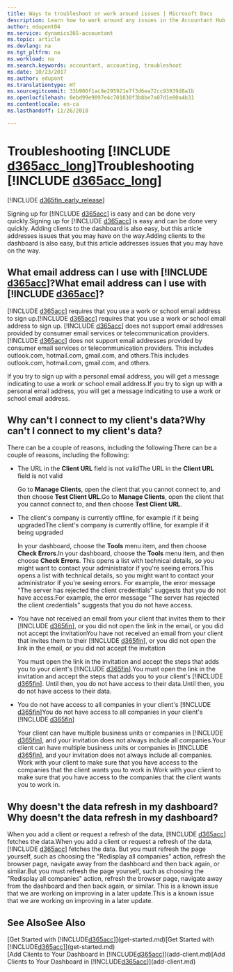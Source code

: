 ```yaml
---
title: Ways to troubleshoot or work around issues | Microsoft Docs
description: Learn how to work around any issues in the Accountant Hub for Dynamics 365.
author: edupont04
ms.service: dynamics365-accountant
ms.topic: article
ms.devlang: na
ms.tgt_pltfrm: na
ms.workload: na
ms.search.keywords: accountant, accounting, troubleshoot
ms.date: 10/23/2017
ms.author: edupont
ms.translationtype: HT
ms.sourcegitcommit: 33b900f1ac9e295921e7f3d6ea72cc93939d8a1b
ms.openlocfilehash: 0ebd99e9097e4c701038f3b8be7a07d1e80a4b31
ms.contentlocale: en-ca
ms.lasthandoff: 11/26/2018

---
```

# <a name="troubleshooting-include-d365acclongincludesd365acclongmdmd"></a><span data-ttu-id="b7398-103">Troubleshooting [!INCLUDE [d365acc_long](includes/d365acc_long_md.md)]</span><span class="sxs-lookup"><span data-stu-id="b7398-103">Troubleshooting [!INCLUDE [d365acc_long](includes/d365acc_long_md.md)]</span></span>
[!INCLUDE [d365fin_early_release](includes/d365fin_early_release.md.md)]

<span data-ttu-id="b7398-104">Signing up for [!INCLUDE [d365acc](includes/d365acc_md.md)] is easy and can be done very quickly.</span><span class="sxs-lookup"><span data-stu-id="b7398-104">Signing up for [!INCLUDE [d365acc](includes/d365acc_md.md)] is easy and can be done very quickly.</span></span> <span data-ttu-id="b7398-105">Adding clients to the dashboard is also easy, but this article addresses issues that you may have on the way.</span><span class="sxs-lookup"><span data-stu-id="b7398-105">Adding clients to the dashboard is also easy, but this article addresses issues that you may have on the way.</span></span>

## <a name="what-email-address-can-i-use-with-include-d365accincludesd365accmdmd"></a><span data-ttu-id="b7398-106">What email address can I use with [!INCLUDE [d365acc](includes/d365acc_md.md)]?</span><span class="sxs-lookup"><span data-stu-id="b7398-106">What email address can I use with [!INCLUDE [d365acc](includes/d365acc_md.md)]?</span></span>
<span data-ttu-id="b7398-107">[!INCLUDE [d365acc](includes/d365acc_md.md)] requires that you use a work or school email address to sign up.</span><span class="sxs-lookup"><span data-stu-id="b7398-107">[!INCLUDE [d365acc](includes/d365acc_md.md)] requires that you use a work or school email address to sign up.</span></span> <span data-ttu-id="b7398-108">[!INCLUDE [d365acc](includes/d365acc_md.md)] does not support email addresses provided by consumer email services or telecommunication providers.</span><span class="sxs-lookup"><span data-stu-id="b7398-108">[!INCLUDE [d365acc](includes/d365acc_md.md)] does not support email addresses provided by consumer email services or telecommunication providers.</span></span> <span data-ttu-id="b7398-109">This includes outlook.com, hotmail.com, gmail.com, and others.</span><span class="sxs-lookup"><span data-stu-id="b7398-109">This includes outlook.com, hotmail.com, gmail.com, and others.</span></span>  

<span data-ttu-id="b7398-110">If you try to sign up with a personal email address, you will get a message indicating to use a work or school email address.</span><span class="sxs-lookup"><span data-stu-id="b7398-110">If you try to sign up with a personal email address, you will get a message indicating to use a work or school email address.</span></span>  

## <a name="why-cant-i-connect-to-my-clients-data"></a><span data-ttu-id="b7398-111">Why can't I connect to my client's data?</span><span class="sxs-lookup"><span data-stu-id="b7398-111">Why can't I connect to my client's data?</span></span>
<span data-ttu-id="b7398-112">There can be a couple of reasons, including the following:</span><span class="sxs-lookup"><span data-stu-id="b7398-112">There can be a couple of reasons, including the following:</span></span>

- <span data-ttu-id="b7398-113">The URL in the **Client URL** field is not valid</span><span class="sxs-lookup"><span data-stu-id="b7398-113">The URL in the **Client URL** field is not valid</span></span>  

  <span data-ttu-id="b7398-114">Go to **Manage Clients**, open the client that you cannot connect to, and then choose **Test Client URL**.</span><span class="sxs-lookup"><span data-stu-id="b7398-114">Go to **Manage Clients**, open the client that you cannot connect to, and then choose **Test Client URL**.</span></span>  
- <span data-ttu-id="b7398-115">The client's company is currently offline, for example if it being upgraded</span><span class="sxs-lookup"><span data-stu-id="b7398-115">The client's company is currently offline, for example if it being upgraded</span></span>

  <span data-ttu-id="b7398-116">In your dashboard, choose the **Tools** menu item, and then choose **Check Errors**.</span><span class="sxs-lookup"><span data-stu-id="b7398-116">In your dashboard, choose the **Tools** menu item, and then choose **Check Errors**.</span></span> <span data-ttu-id="b7398-117">This opens a list with technical details, so you might want to contact your administrator if you're seeing errors.</span><span class="sxs-lookup"><span data-stu-id="b7398-117">This opens a list with technical details, so you might want to contact your administrator if you're seeing errors.</span></span> <span data-ttu-id="b7398-118">For example, the error message "The server has rejected the client credentials" suggests that you do not have access.</span><span class="sxs-lookup"><span data-stu-id="b7398-118">For example, the error message "The server has rejected the client credentials" suggests that you do not have access.</span></span>  
- <span data-ttu-id="b7398-119">You have not received an email from your client that invites them to their [!INCLUDE [d365fin](includes/d365fin_md.md)], or you did not open the link in the email, or you did not accept the invitation</span><span class="sxs-lookup"><span data-stu-id="b7398-119">You have not received an email from your client that invites them to their [!INCLUDE [d365fin](includes/d365fin_md.md)], or you did not open the link in the email, or you did not accept the invitation</span></span>

  <span data-ttu-id="b7398-120">You must open the link in the invitation and accept the steps that adds you to your client's [!INCLUDE [d365fin](includes/d365fin_md.md)].</span><span class="sxs-lookup"><span data-stu-id="b7398-120">You must open the link in the invitation and accept the steps that adds you to your client's [!INCLUDE [d365fin](includes/d365fin_md.md)].</span></span> <span data-ttu-id="b7398-121">Until then, you do not have access to their data.</span><span class="sxs-lookup"><span data-stu-id="b7398-121">Until then, you do not have access to their data.</span></span>  
- <span data-ttu-id="b7398-122">You do not have access to all companies in your client's [!INCLUDE [d365fin](includes/d365fin_md.md)]</span><span class="sxs-lookup"><span data-stu-id="b7398-122">You do not have access to all companies in your client's [!INCLUDE [d365fin](includes/d365fin_md.md)]</span></span>

  <span data-ttu-id="b7398-123">Your client can have multiple business units or companies in [!INCLUDE [d365fin](includes/d365fin_md.md)], and your invitation does not always include all companies.</span><span class="sxs-lookup"><span data-stu-id="b7398-123">Your client can have multiple business units or companies in [!INCLUDE [d365fin](includes/d365fin_md.md)], and your invitation does not always include all companies.</span></span> <span data-ttu-id="b7398-124">Work with your client to make sure that you have access to the companies that the client wants you to work in.</span><span class="sxs-lookup"><span data-stu-id="b7398-124">Work with your client to make sure that you have access to the companies that the client wants you to work in.</span></span>  

## <a name="why-doesnt-the-data-refresh-in-my-dashboard"></a><span data-ttu-id="b7398-125">Why doesn't the data refresh in my dashboard?</span><span class="sxs-lookup"><span data-stu-id="b7398-125">Why doesn't the data refresh in my dashboard?</span></span>
<span data-ttu-id="b7398-126">When you add a client or request a refresh of the data, [!INCLUDE [d365acc](includes/d365acc_md.md)] fetches the data.</span><span class="sxs-lookup"><span data-stu-id="b7398-126">When you add a client or request a refresh of the data, [!INCLUDE [d365acc](includes/d365acc_md.md)] fetches the data.</span></span> <span data-ttu-id="b7398-127">But you must refresh the page yourself, such as choosing the "Redisplay all companies" action, refresh the browser page, navigate away from the dashboard and then back again, or similar.</span><span class="sxs-lookup"><span data-stu-id="b7398-127">But you must refresh the page yourself, such as choosing the "Redisplay all companies" action, refresh the browser page, navigate away from the dashboard and then back again, or similar.</span></span> <span data-ttu-id="b7398-128">This is a known issue that we are working on improving in a later update.</span><span class="sxs-lookup"><span data-stu-id="b7398-128">This is a known issue that we are working on improving in a later update.</span></span>  

## <a name="see-also"></a><span data-ttu-id="b7398-129">See Also</span><span class="sxs-lookup"><span data-stu-id="b7398-129">See Also</span></span>
<span data-ttu-id="b7398-130">[Get Started with [!INCLUDE[d365acc](includes/d365acc_md.md)]](get-started.md)</span><span class="sxs-lookup"><span data-stu-id="b7398-130">[Get Started with [!INCLUDE[d365acc](includes/d365acc_md.md)]](get-started.md)</span></span>  
<span data-ttu-id="b7398-131">[Add Clients to Your Dashboard in [!INCLUDE[d365acc](includes/d365acc_md.md)]](add-client.md)</span><span class="sxs-lookup"><span data-stu-id="b7398-131">[Add Clients to Your Dashboard in [!INCLUDE[d365acc](includes/d365acc_md.md)]](add-client.md)</span></span>  

